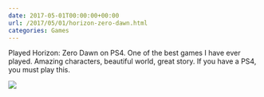 ```yaml
---
date: 2017-05-01T00:00:00+00:00
url: /2017/05/01/horizon-zero-dawn.html
categories: Games
---
```

Played Horizon: Zero Dawn on PS4. One of the best games I have ever played. Amazing characters, beautiful world, great story. If you have a PS4, you must play this.

![](https://rknightuk.s3.us-east-1.amazonaws.com/almanac/Horizon-Zero-Dawn-_20170311162519.png)

